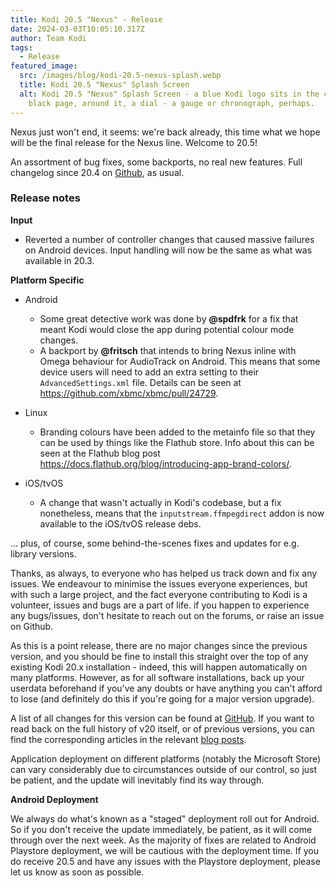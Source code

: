 ```yaml
---
title: Kodi 20.5 "Nexus" - Release
date: 2024-03-03T10:05:10.317Z
author: Team Kodi
tags:
  - Release
featured_image:
  src: /images/blog/kodi-20.5-nexus-splash.webp
  title: Kodi 20.5 "Nexus" Splash Screen
  alt: Kodi 20.5 "Nexus" Splash Screen - a blue Kodi logo sits in the centre of a
    black page, around it, a dial - a gauge or chronograph, perhaps.
---
```

Nexus just won't end, it seems: we're back already, this time what we hope will be the final release for the Nexus line. Welcome to 20.5!

An assortment of bug fixes, some backports, no real new features. Full changelog since 20.4 on [Github](https://github.com/xbmc/xbmc/compare/20.4-Nexus...20.5-Nexus), as usual.

### **Release notes**

**Input**

* Reverted a number of controller changes that caused massive failures on Android devices. Input handling will now be the same as what was available in 20.3.

**Platform Specific**

* Android

  * Some great detective work was done by **@spdfrk** for a fix that meant Kodi would close the app during potential colour mode changes.
  * A backport by **@fritsch** that intends to bring Nexus inline with Omega behaviour for AudioTrack on Android. This means that some device users will need to add an extra setting to their `AdvancedSettings.xml` file. Details can be seen at https://github.com/xbmc/xbmc/pull/24729.
* Linux

  * Branding colours have been added to the metainfo file so that they can be used by things like the Flathub store. Info about this can be seen at the Flathub blog post https://docs.flathub.org/blog/introducing-app-brand-colors/.
* iOS/tvOS

  * A change that wasn't actually in Kodi's codebase, but a fix nonetheless, means that the `inputstream.ffmpegdirect` addon is now available to the iOS/tvOS release debs.

... plus, of course, some behind-the-scenes fixes and updates for e.g. library versions.

Thanks, as always, to everyone who has helped us track down and fix any issues. We endeavour to minimise the issues everyone experiences, but with such a large project, and the fact everyone contributing to Kodi is a volunteer, issues and bugs are a part of life. if you happen to experience any bugs/issues, don't hesitate to reach out on the forums, or raise an issue on Github.

As this is a point release, there are no major changes since the previous version, and you should be fine to install this straight over the top of any existing Kodi 20.x installation - indeed, this will happen automatically on many platforms. However, as for all software installations, back up your userdata beforehand if you've any doubts or have anything you can't afford to lose (and definitely do this if you're going for a major version upgrade).

A list of all changes for this version can be found at [GitHub](https://github.com/xbmc/xbmc/milestone/165?closed=1). If you want to read back on the full history of v20 itself, or of previous versions, you can find the corresponding articles in the relevant [blog posts](https://kodi.tv/blog/tag/release).

Application deployment on different platforms (notably the Microsoft Store) can vary considerably due to circumstances outside of our control, so just be patient, and the update will inevitably find its way through.

**Android Deployment**

We always do what's known as a "staged" deployment roll out for Android. So if you don't receive the update immediately, be patient, as it will come through over the next week. As the majority of fixes are related to Android Playstore deployment, we will be cautious with the deployment time. If you do receive 20.5 and have any issues with the Playstore deployment, please let us know as soon as possible.
